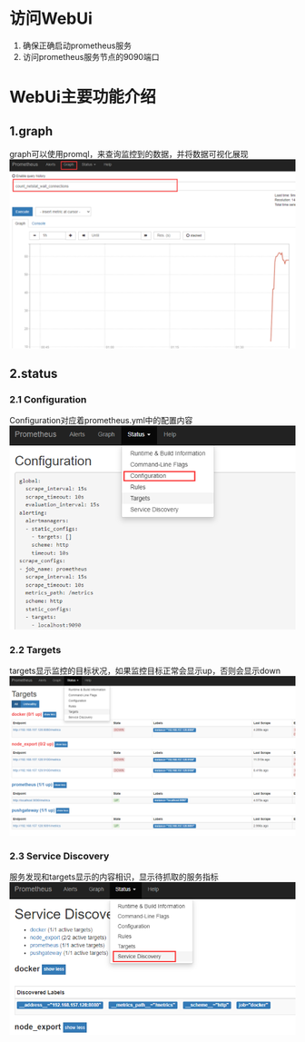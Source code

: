 # 访问WebUi
1. 确保正确启动prometheus服务
2. 访问prometheus服务节点的9090端口

# WebUi主要功能介绍
## 1.graph
graph可以使用promql，来查询监控到的数据，并将数据可视化展现
![](img/2.png)

## 2.status
### 2.1 Configuration
Configuration对应着prometheus.yml中的配置内容
![](img/3.png)

### 2.2 Targets
targets显示监控的目标状况，如果监控目标正常会显示up，否则会显示down
![](img/1.png)

### 2.3 Service Discovery
服务发现和targets显示的内容相识，显示待抓取的服务指标
![](img/4.png)